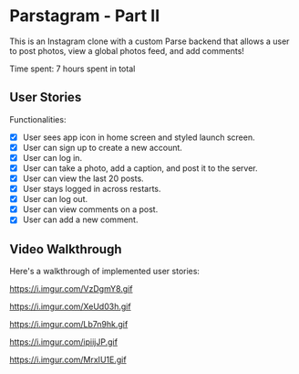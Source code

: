 # Parstagram - Part II

This is an Instagram clone with a custom Parse backend that allows a user to post photos, view a global photos feed, and add comments!

Time spent: 7 hours spent in total

## User Stories

Functionalities:

- [x] User sees app icon in home screen and styled launch screen. 
- [x] User can sign up to create a new account.
- [x] User can log in. 
- [x] User can take a photo, add a caption, and post it to the server. 
- [x] User can view the last 20 posts. 
- [x] User stays logged in across restarts. 
- [x] User can log out. 
- [x] User can view comments on a post.
- [x] User can add a new comment.

## Video Walkthrough

Here's a walkthrough of implemented user stories:

https://i.imgur.com/VzDgmY8.gif

https://i.imgur.com/XeUd03h.gif

https://i.imgur.com/Lb7n9hk.gif

https://i.imgur.com/ipiijJP.gif

https://i.imgur.com/MrxIU1E.gif
